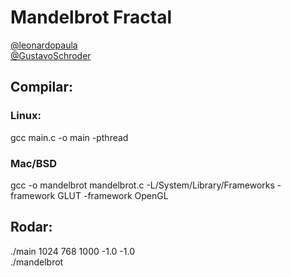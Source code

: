 # Mandelbrot Fractal

<a href="https://github.com/leonardopaula">@leonardopaula</a></br>
<a href="https://github.com/GustavoSchroder">@GustavoSchroder</a>

## Compilar:
### Linux:
gcc main.c -o main -pthread

### Mac/BSD
gcc -o mandelbrot  mandelbrot.c -L/System/Library/Frameworks -framework GLUT -framework OpenGL

## Rodar:
./main 1024 768 1000 -1.0 -1.0 </br>
./mandelbrot
